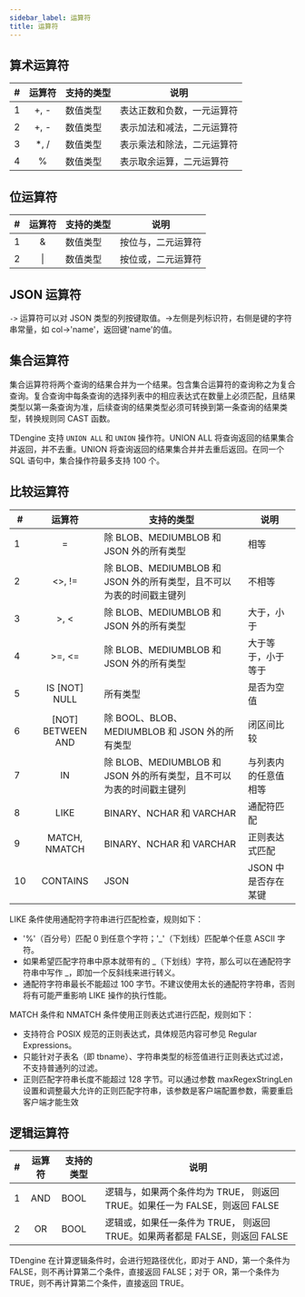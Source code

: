 ```yaml
---
sidebar_label: 运算符
title: 运算符
---
```


## 算术运算符

| #   | **运算符** | **支持的类型** | **说明**                   |
| --- | :--------: | -------------- | -------------------------- |
| 1   |    +, -    | 数值类型       | 表达正数和负数，一元运算符 |
| 2   |    +, -    | 数值类型       | 表示加法和减法，二元运算符 |
| 3   |   \*, /    | 数值类型       | 表示乘法和除法，二元运算符 |
| 4   |     %      | 数值类型       | 表示取余运算，二元运算符   |

## 位运算符

| #   | **运算符** | **支持的类型** | **说明**           |
| --- | :--------: | -------------- | ------------------ |
| 1   |     &      | 数值类型       | 按位与，二元运算符 |
| 2   |     \|     | 数值类型       | 按位或，二元运算符 |

## JSON 运算符

`->` 运算符可以对 JSON 类型的列按键取值。->左侧是列标识符，右侧是键的字符串常量，如 col->'name'，返回键'name'的值。

## 集合运算符

集合运算符将两个查询的结果合并为一个结果。包含集合运算符的查询称之为复合查询。复合查询中每条查询的选择列表中的相应表达式在数量上必须匹配，且结果类型以第一条查询为准，后续查询的结果类型必须可转换到第一条查询的结果类型，转换规则同 CAST 函数。

TDengine 支持 `UNION ALL` 和 `UNION` 操作符。UNION ALL 将查询返回的结果集合并返回，并不去重。UNION 将查询返回的结果集合并并去重后返回。在同一个 SQL 语句中，集合操作符最多支持 100 个。

## 比较运算符

| #   |    **运算符**     | **支持的类型**                                                       | **说明**             |
| --- | :---------------: | -------------------------------------------------------------------- | -------------------- |
| 1   |         =         | 除 BLOB、MEDIUMBLOB 和 JSON 外的所有类型                             | 相等                 |
| 2   |      <\>, !=      | 除 BLOB、MEDIUMBLOB 和 JSON 外的所有类型，且不可以为表的时间戳主键列 | 不相等               |
| 3   |      \>, \<       | 除 BLOB、MEDIUMBLOB 和 JSON 外的所有类型                             | 大于，小于           |
| 4   |     \>=, \<=      | 除 BLOB、MEDIUMBLOB 和 JSON 外的所有类型                             | 大于等于，小于等于   |
| 5   |   IS [NOT] NULL   | 所有类型                                                             | 是否为空值           |
| 6   | [NOT] BETWEEN AND | 除 BOOL、BLOB、MEDIUMBLOB 和 JSON 外的所有类型                       | 闭区间比较           |
| 7   |        IN         | 除 BLOB、MEDIUMBLOB 和 JSON 外的所有类型，且不可以为表的时间戳主键列 | 与列表内的任意值相等 |
| 8   |       LIKE        | BINARY、NCHAR 和 VARCHAR                                             | 通配符匹配           |
| 9   |   MATCH, NMATCH   | BINARY、NCHAR 和 VARCHAR                                             | 正则表达式匹配       |
| 10  |     CONTAINS      | JSON                                                                 | JSON 中是否存在某键  |

LIKE 条件使用通配符字符串进行匹配检查，规则如下：

- '%'（百分号）匹配 0 到任意个字符；'\_'（下划线）匹配单个任意 ASCII 字符。
- 如果希望匹配字符串中原本就带有的 \_（下划线）字符，那么可以在通配符字符串中写作 \_，即加一个反斜线来进行转义。
- 通配符字符串最长不能超过 100 字节。不建议使用太长的通配符字符串，否则将有可能严重影响 LIKE 操作的执行性能。

MATCH 条件和 NMATCH 条件使用正则表达式进行匹配，规则如下：

- 支持符合 POSIX 规范的正则表达式，具体规范内容可参见 Regular Expressions。
- 只能针对子表名（即 tbname）、字符串类型的标签值进行正则表达式过滤，不支持普通列的过滤。
- 正则匹配字符串长度不能超过 128 字节。可以通过参数 maxRegexStringLen 设置和调整最大允许的正则匹配字符串，该参数是客户端配置参数，需要重启客户端才能生效

## 逻辑运算符

| #   | **运算符** | **支持的类型** | **说明**                                                                    |
| --- | :--------: | -------------- | --------------------------------------------------------------------------- |
| 1   |    AND     | BOOL           | 逻辑与，如果两个条件均为 TRUE， 则返回 TRUE。如果任一为 FALSE，则返回 FALSE |
| 2   |     OR     | BOOL           | 逻辑或，如果任一条件为 TRUE， 则返回 TRUE。如果两者都是 FALSE，则返回 FALSE |

TDengine 在计算逻辑条件时，会进行短路径优化，即对于 AND，第一个条件为 FALSE，则不再计算第二个条件，直接返回 FALSE；对于 OR，第一个条件为 TRUE，则不再计算第二个条件，直接返回 TRUE。
